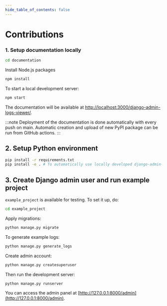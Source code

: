 ```yaml
---
hide_table_of_contents: false
---
```


# Contributions

### 1. Setup documentation locally

```bash
cd documentation
```

Install Node.js packages
```bash
npm install 
````

To start a local development server:

```bash
npm start
```

The documentation will be available at [http://localhost:3000/django-admin-logs-viewer/](http://localhost:3000/django-admin-logs-viewer/).

:::note
Deployment of the documentation is done automatically with every push on main.
Automatic creation and upload of new PyPI package can be run from GitHub actions.
:::

## 2. Setup Python environment

```bash
pip install -r requirements.txt
pip install -e . # To automatically use locally developed django-admin-logs-viewer package
```

## 3. Create Django admin user and run example project

`example_project` is available for testing. To set it up, do:

```bash
cd example_project
```

Apply migrations:
```bash
python manage.py migrate
```

To generate example logs:
```bash
python manage.py generate_logs
```

Create admin account:
```bash
python manage.py createsuperuser
```

Then run the development server:
```bash
python manage.py runserver
```

You can access the admin panel at [http://127.0.0.1:8000/admin](http://127.0.0.1:8000/admin).
